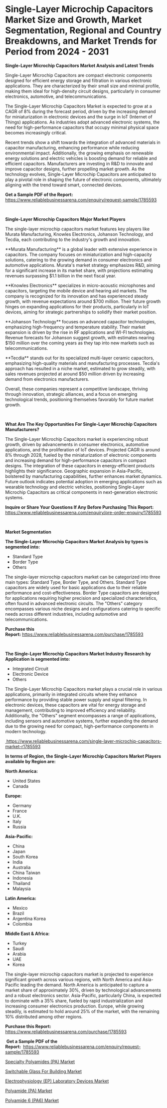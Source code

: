 <p><h1>Single-Layer Microchip Capacitors Market Size and Growth, Market Segmentation, Regional and Country Breakdowns, and Market Trends for Period from 2024 -  2031</h1></p><p><strong>Single-Layer Microchip Capacitors Market Analysis and Latest Trends</strong></p>
<p><p>Single-Layer Microchip Capacitors are compact electronic components designed for efficient energy storage and filtration in various electronic applications. They are characterized by their small size and minimal profile, making them ideal for high-density circuit designs, particularly in consumer electronics, automotive, and telecommunications.</p><p>The Single-Layer Microchip Capacitors Market is expected to grow at a CAGR of 8% during the forecast period, driven by the increasing demand for miniaturization in electronic devices and the surge in IoT (Internet of Things) applications. As industries adopt advanced electronic systems, the need for high-performance capacitors that occupy minimal physical space becomes increasingly critical.</p><p>Recent trends show a shift towards the integration of advanced materials in capacitor manufacturing, enhancing performance while reducing environmental impact. Additionally, the growing emphasis on renewable energy solutions and electric vehicles is boosting demand for reliable and efficient capacitors. Manufacturers are investing in R&D to innovate and improve capacitor designs, further propelling market growth. As the technology evolves, Single-Layer Microchip Capacitors are anticipated to play a pivotal role in shaping the future of electronic components, ultimately aligning with the trend toward smart, connected devices.</p></p>
<p><strong>Get a Sample PDF of the Report:&nbsp;</strong> <a href="https://www.reliablebusinessarena.com/enquiry/request-sample/1785593?utm_campaign=1337&utm_medium=2&utm_source=Github&utm_content=ia&utm_term=13102024&utm_id=single-layer-microchip-capacitors">https://www.reliablebusinessarena.com/enquiry/request-sample/1785593</a></p>
<p>&nbsp;</p>
<p><strong>Single-Layer Microchip Capacitors Major Market Players</strong></p>
<p><p>The single-layer microchip capacitors market features key players like Murata Manufacturing, Knowles Electronics, Johanson Technology, and Tecdia, each contributing to the industry's growth and innovation.</p><p>**Murata Manufacturing** is a global leader with extensive experience in capacitors. The company focuses on miniaturization and high-capacity solutions, catering to the growing demand in consumer electronics and automotive applications. Murata's market strategy emphasizes R&D, aiming for a significant increase in its market share, with projections estimating revenues surpassing $1.1 billion in the next fiscal year.</p><p>**Knowles Electronics** specializes in micro-acoustic microphones and capacitors, targeting the mobile device and hearing aid markets. The company is recognized for its innovation and has experienced steady growth, with revenue expectations around $700 million. Their future growth hinges on expanding applications for their products, particularly in IoT devices, aiming for strategic partnerships to solidify their market position.</p><p>**Johanson Technology** focuses on advanced capacitor technologies, emphasizing high-frequency and temperature stability. Their market expansion is driven by the rise in RF applications and WI-FI technologies. Revenue forecasts for Johanson suggest growth, with estimates nearing $150 million over the coming years as they tap into new markets such as telecommunications.</p><p>**Tecdia** stands out for its specialized multi-layer ceramic capacitors, emphasizing high-quality materials and manufacturing processes. Tecdia's approach has resulted in a niche market, estimated to grow steadily, with sales revenues projected at around $50 million driven by increasing demand from electronics manufacturers.</p><p>Overall, these companies represent a competitive landscape, thriving through innovation, strategic alliances, and a focus on emerging technological trends, positioning themselves favorably for future market growth.</p></p>
<p>&nbsp;</p>
<p><strong>What Are The Key Opportunities For Single-Layer Microchip Capacitors Manufacturers?</strong></p>
<p><p>The Single-Layer Microchip Capacitors market is experiencing robust growth, driven by advancements in consumer electronics, automotive applications, and the proliferation of IoT devices. Projected CAGR is around 8% through 2028, fueled by the miniaturization of electronic components and increasing demand for high-performance capacitors in compact designs. The integration of these capacitors in energy-efficient products highlights their significance. Geographic expansion in Asia-Pacific, bolstered by manufacturing capabilities, further enhances market dynamics. Future outlook indicates potential adoption in emerging applications such as wearable technology and electric vehicles, positioning Single-Layer Microchip Capacitors as critical components in next-generation electronic systems.</p></p>
<p><strong>Inquire or Share Your Questions If Any Before Purchasing This Report:</strong> <a href="https://www.reliablebusinessarena.com/enquiry/pre-order-enquiry/1785593?utm_campaign=1337&utm_medium=2&utm_source=Github&utm_content=ia&utm_term=13102024&utm_id=single-layer-microchip-capacitors">https://www.reliablebusinessarena.com/enquiry/pre-order-enquiry/1785593</a></p>
<p>&nbsp;</p>
<p><strong>Market Segmentation</strong></p>
<p><strong>The Single-Layer Microchip Capacitors Market Analysis by types is segmented into:</strong></p>
<p><ul><li>Standard Type</li><li>Border Type</li><li>Others</li></ul></p>
<p><p>The single-layer microchip capacitors market can be categorized into three main types: Standard Type, Border Type, and Others. Standard Type capacitors are widely used for basic applications due to their reliable performance and cost-effectiveness. Border Type capacitors are designed for applications requiring higher precision and specialized characteristics, often found in advanced electronic circuits. The "Others" category encompasses various niche designs and configurations catering to specific needs across different industries, including automotive and telecommunications.</p></p>
<p><strong>Purchase this Report:&nbsp;</strong><a href="https://www.reliablebusinessarena.com/purchase/1785593?utm_campaign=1337&utm_medium=2&utm_source=Github&utm_content=ia&utm_term=13102024&utm_id=single-layer-microchip-capacitors">https://www.reliablebusinessarena.com/purchase/1785593</a></p>
<p>&nbsp;</p>
<p><strong>The Single-Layer Microchip Capacitors Market Industry Research by Application is segmented into:</strong></p>
<p><ul><li>Integrated Circuit</li><li>Electronic Device</li><li>Others</li></ul></p>
<p><p>The Single-Layer Microchip Capacitors market plays a crucial role in various applications, primarily in integrated circuits where they enhance performance by providing stable power supply and signal filtering. In electronic devices, these capacitors are vital for energy storage and management, contributing to improved efficiency and reliability. Additionally, the "Others" segment encompasses a range of applications, including sensors and automotive systems, further expanding the demand due to the growing need for compact, high-performance components in modern technology.</p></p>
<p><a href="https://www.reliablebusinessarena.com/single-layer-microchip-capacitors-market-r1785593?utm_campaign=1337&utm_medium=2&utm_source=Github&utm_content=ia&utm_term=13102024&utm_id=single-layer-microchip-capacitors">&nbsp;https://www.reliablebusinessarena.com/single-layer-microchip-capacitors-market-r1785593</a></p>
<p><strong>In terms of Region, the Single-Layer Microchip Capacitors Market Players available by Region are:</strong></p>
<p>
    <p> <strong> North America: </strong>
        <ul>
            <li>United States</li>
            <li>Canada</li>
        </ul>
        </p> 
    <p> <strong> Europe: </strong>
        <ul>
            <li>Germany</li>
            <li>France</li>
            <li>U.K.</li>
            <li>Italy</li>
            <li>Russia</li>
        </ul>
        </p> 
    <p> <strong> Asia-Pacific: </strong>
        <ul>
            <li>China</li>
            <li>Japan</li>
            <li>South Korea</li>
            <li>India</li>
            <li>Australia</li>
            <li>China Taiwan</li>
            <li>Indonesia</li>
            <li>Thailand</li>
            <li>Malaysia</li>
        </ul>
        </p> 
    <p> <strong> Latin America: </strong>
        <ul>
            <li>Mexico</li>
            <li>Brazil</li>
            <li>Argentina Korea</li>
            <li>Colombia</li>
        </ul>
        </p> 
    <p> <strong> Middle East & Africa: </strong>
        <ul>
            <li>Turkey</li>
            <li>Saudi</li>
            <li>Arabia</li>
            <li>UAE</li>
            <li>Korea</li>
        </ul>
    </p>
    </p>
<p><p>The single-layer microchip capacitors market is projected to experience significant growth across various regions, with North America and Asia-Pacific leading the demand. North America is anticipated to capture a market share of approximately 30%, driven by technological advancements and a robust electronics sector. Asia-Pacific, particularly China, is expected to dominate with a 35% share, fueled by rapid industrialization and increasing consumer electronics production. Europe, while growing steadily, is estimated to hold around 25% of the market, with the remaining 10% distributed among other regions.</p></p>
<p><strong>Purchase this Report: </strong><a href="https://www.reliablebusinessarena.com/purchase/1785593?utm_campaign=1337&utm_medium=2&utm_source=Github&utm_content=ia&utm_term=13102024&utm_id=single-layer-microchip-capacitors">https://www.reliablebusinessarena.com/purchase/1785593</a></p>
<p>&nbsp;<strong>Get a Sample PDF of the Report:&nbsp;&nbsp;</strong><a href="https://www.reliablebusinessarena.com/enquiry/request-sample/1785593?utm_campaign=1337&utm_medium=2&utm_source=Github&utm_content=ia&utm_term=13102024&utm_id=single-layer-microchip-capacitors">https://www.reliablebusinessarena.com/enquiry/request-sample/1785593</a></p>
<p><strong></strong></p>
<p><p><a href="https://www.linkedin.com/pulse/specialty-polyamides-pa-market-consolidation-impact-structure-ae47f?utm_campaign=1337&utm_medium=2&utm_source=Github&utm_content=ia&utm_term=13102024&utm_id=single-layer-microchip-capacitors">Specialty Polyamides (PA) Market</a></p><p><a href="https://github.com/RickHolmes3/Market-Research-Report-List-6/blob/main/switchable-glass-for-building-market.md?utm_campaign=1337&utm_medium=2&utm_source=Github&utm_content=ia&utm_term=13102024&utm_id=single-layer-microchip-capacitors">Switchable Glass For Building Market</a></p><p><a href="https://www.linkedin.com/pulse/driving-forces-global-electrophysiology-ep-laboratory-devices-upioe?utm_campaign=1337&utm_medium=2&utm_source=Github&utm_content=ia&utm_term=13102024&utm_id=single-layer-microchip-capacitors">Electrophysiology (EP) Laboratory Devices Market</a></p><p><a href="https://www.linkedin.com/pulse/strategic-insights-global-polyamide-pa-market-trends-2024-2031-sevef?utm_campaign=1337&utm_medium=2&utm_source=Github&utm_content=ia&utm_term=13102024&utm_id=single-layer-microchip-capacitors">Polyamide (PA) Market</a></p><p><a href="https://www.linkedin.com/pulse/charting-future-comprehensive-analysis-global-polyamide-6-pa6-dffme?utm_campaign=1337&utm_medium=2&utm_source=Github&utm_content=ia&utm_term=13102024&utm_id=single-layer-microchip-capacitors">Polyamide 6 (PA6) Market</a></p></p>